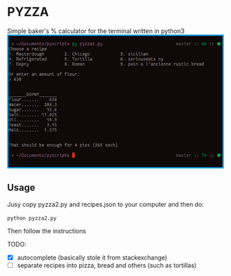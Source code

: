 # PYZZA
Simple baker's % calculator for the terminal written in python3
![screenshot](https://raw.githubusercontent.com/indeedwatson/pyscripts/master/img-2018-09-07-011419.png)

## Usage
Jusy copy pyzza2.py and recipes.json to your computer and then do:

`python pyzza2.py`

Then follow the instructions

TODO:
- [X] autocomplete (basically stole it from stackexchange)
- [ ] separate recipes into pizza, bread and others (such as tortillas)
